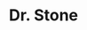 ---
layout: lecteur.njk
tags : stone

title : Dr. Stone
episode : 022
saison : 1
iframe : https://dood.to/e/f6suz1un504v

cc :  VostFr
---
